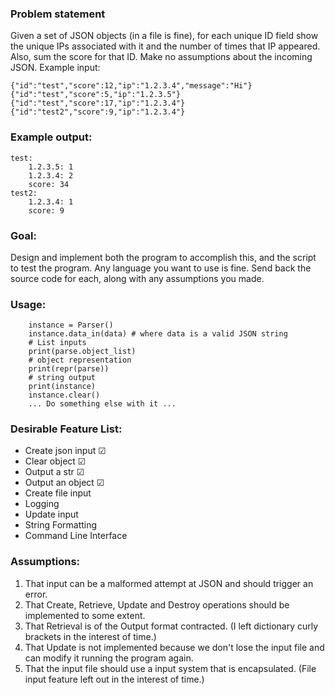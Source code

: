 ### Problem statement
Given a set of JSON objects (in a file is fine), for each unique ID field show the unique IPs associated with it and
the number of times that IP appeared.  Also, sum the score for that ID.  Make no assumptions about the incoming JSON.
Example input:

    {"id":"test","score":12,"ip":"1.2.3.4","message":"Hi"}
    {"id":"test","score":5,"ip":"1.2.3.5"}
    {"id":"test","score":17,"ip":"1.2.3.4"}
    {"id":"test2","score":9,"ip":"1.2.3.4"}

### Example output:

    test:
        1.2.3.5: 1
        1.2.3.4: 2
        score: 34
    test2:
        1.2.3.4: 1
        score: 9

### Goal: 
Design and implement both the program to accomplish this, and the script to test the program.  Any language you
want to use is fine.  Send back the source code for each, along with any assumptions you made.

### Usage:

        instance = Parser()
        instance.data_in(data) # where data is a valid JSON string
        # List inputs
        print(parse.object_list)
        # object representation
        print(repr(parse))
        # string output
        print(instance)
        instance.clear()
        ... Do something else with it ...

### Desirable Feature List:

* Create json input &#x2611;
* Clear object &#x2611;
* Output a str &#x2611;
* Output an object &#x2611;
* Create file input
* Logging
* Update input
* String Formatting
* Command Line Interface

### Assumptions:

1. That input can be a malformed attempt at JSON and should trigger an error.
3. That Create, Retrieve, Update and Destroy operations should be implemented to some extent.
4. That Retrieval is of the Output format contracted. (I left dictionary curly brackets in the interest of time.)
5. That Update is not implemented because we don't lose the input file and can modify it running the program again.
6. That the input file should use a input system that is encapsulated. (File input feature left out in the interest of time.)

